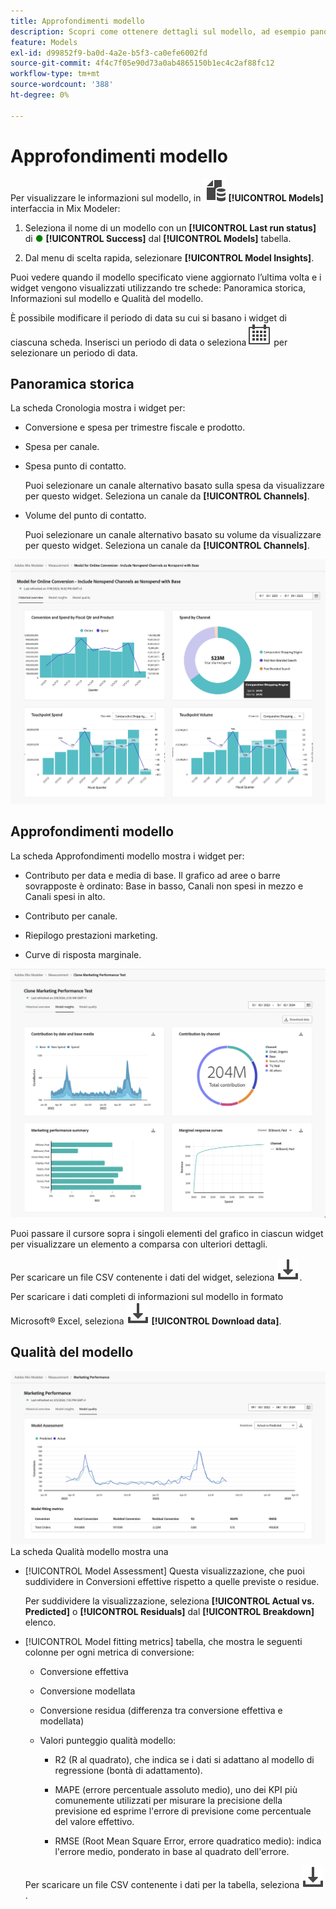 ```yaml
---
title: Approfondimenti modello
description: Scopri come ottenere dettagli sul modello, ad esempio panoramica storica, informazioni sul modello e qualità del modello in Mix Modeler.
feature: Models
exl-id: d99852f9-ba0d-4a2e-b5f3-ca0efe6002fd
source-git-commit: 4f4c7f05e90d73a0ab4865150b1ec4c2af88fc12
workflow-type: tm+mt
source-wordcount: '388'
ht-degree: 0%

---
```


# Approfondimenti modello

Per visualizzare le informazioni sul modello, in ![Modelli](../assets/icons/FileData.svg) **[!UICONTROL Models]** interfaccia in Mix Modeler:

1. Seleziona il nome di un modello con un **[!UICONTROL Last run status]** di <span style="color:green">●</span> **[!UICONTROL Success]** dal **[!UICONTROL Models]** tabella.

1. Dal menu di scelta rapida, selezionare **[!UICONTROL Model Insights]**.

Puoi vedere quando il modello specificato viene aggiornato l’ultima volta e i widget vengono visualizzati utilizzando tre schede: Panoramica storica, Informazioni sul modello e Qualità del modello.

È possibile modificare il periodo di data su cui si basano i widget di ciascuna scheda. Inserisci un periodo di data o seleziona ![Calendario](../assets/icons/Calendar.svg) per selezionare un periodo di data.


## Panoramica storica

La scheda Cronologia mostra i widget per:

* Conversione e spesa per trimestre fiscale e prodotto.

* Spesa per canale.

* Spesa punto di contatto.

  Puoi selezionare un canale alternativo basato sulla spesa da visualizzare per questo widget. Seleziona un canale da **[!UICONTROL Channels]**.

* Volume del punto di contatto.

  Puoi selezionare un canale alternativo basato su volume da visualizzare per questo widget. Seleziona un canale da **[!UICONTROL Channels]**.

![Modello - Panoramica storica](../assets/model-historical-overview.png)

## Approfondimenti modello

La scheda Approfondimenti modello mostra i widget per:

* Contributo per data e media di base. Il grafico ad aree o barre sovrapposte è ordinato: Base in basso, Canali non spesi in mezzo e Canali spesi in alto.

* Contributo per canale.

* Riepilogo prestazioni marketing.

* Curve di risposta marginale.

![Modello - Approfondimenti modello](../assets/model-model-insights.png)

Puoi passare il cursore sopra i singoli elementi del grafico in ciascun widget per visualizzare un elemento a comparsa con ulteriori dettagli.

Per scaricare un file CSV contenente i dati del widget, seleziona ![Scarica](../assets/icons/Download.svg).

Per scaricare i dati completi di informazioni sul modello in formato Microsoft® Excel, seleziona ![Scarica](../assets/icons/Download.svg) **[!UICONTROL Download data]**.


## Qualità del modello

![Valutazione della qualità modello](/help/assets/model-quality-assessment.png)
La scheda Qualità modello mostra una

* [!UICONTROL Model Assessment] Questa visualizzazione, che puoi suddividere in Conversioni effettive rispetto a quelle previste o residue.

  Per suddividere la visualizzazione, seleziona **[!UICONTROL Actual vs. Predicted]** o **[!UICONTROL Residuals]** dal **[!UICONTROL Breakdown]** elenco.

* [!UICONTROL Model fitting metrics] tabella, che mostra le seguenti colonne per ogni metrica di conversione:

   * Conversione effettiva

   * Conversione modellata

   * Conversione residua (differenza tra conversione effettiva e modellata)

   * Valori punteggio qualità modello:

      * R2 (R al quadrato), che indica se i dati si adattano al modello di regressione (bontà di adattamento).

      * MAPE (errore percentuale assoluto medio), uno dei KPI più comunemente utilizzati per misurare la precisione della previsione ed esprime l&#39;errore di previsione come percentuale del valore effettivo.

      * RMSE (Root Mean Square Error, errore quadratico medio): indica l&#39;errore medio, ponderato in base al quadrato dell&#39;errore.

  Per scaricare un file CSV contenente i dati per la tabella, seleziona ![Scarica](../assets/icons/Download.svg).
